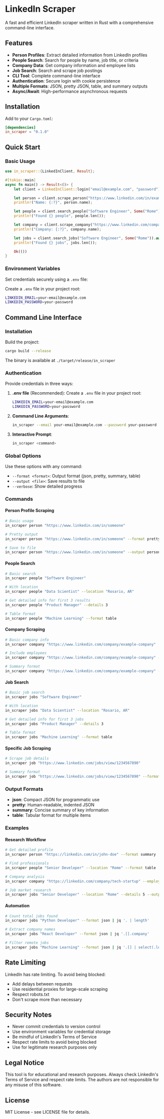 # LinkedIn Scraper

A fast and efficient LinkedIn scraper written in Rust with a comprehensive command-line interface.

## Features

- **Person Profiles**: Extract detailed information from LinkedIn profiles
- **People Search**: Search for people by name, job title, or criteria
- **Company Data**: Get company information and employee lists
- **Job Search**: Search and scrape job postings
- **CLI Tool**: Complete command-line interface
- **Authentication**: Secure login with cookie persistence
- **Multiple Formats**: JSON, pretty JSON, table, and summary outputs
- **Async/Await**: High-performance asynchronous requests

## Installation

Add to your `Cargo.toml`:

```toml
[dependencies]
in_scraper = "0.1.0"
```

## Quick Start

### Basic Usage

```rust
use in_scraper::{LinkedInClient, Result};

#[tokio::main]
async fn main() -> Result<()> {
    let client = LinkedInClient::login("email@example.com", "password").await?;

    let person = client.scrape_person("https://www.linkedin.com/in/example").await?;
    println!("Name: {:?}", person.name);

    let people = client.search_people("Software Engineer", Some("Rome")).await?;
    println!("Found {} people", people.len());

    let company = client.scrape_company("https://www.linkedin.com/company/example").await?;
    println!("Company: {:?}", company.name);

    let jobs = client.search_jobs("Software Engineer", Some("Rome")).await?;
    println!("Found {} jobs", jobs.len());

    Ok(())
}
```

### Environment Variables

Set credentials securely using a `.env` file:

Create a `.env` file in your project root:

```bash
LINKEDIN_EMAIL=your-email@example.com
LINKEDIN_PASSWORD=your-password
```

## Command Line Interface

### Installation

Build the project:

```bash
cargo build --release
```

The binary is available at `./target/release/in_scraper`

### Authentication

Provide credentials in three ways:

1. **.env file** (Recommended):
   Create a `.env` file in your project root:

   ```bash
   LINKEDIN_EMAIL=your-email@example.com
   LINKEDIN_PASSWORD=your-password
   ```

2. **Command Line Arguments**:

   ```bash
   in_scraper --email your-email@example.com --password your-password <command>
   ```

3. **Interactive Prompt**:
   ```bash
   in_scraper <command>
   ```

### Global Options

Use these options with any command:

- `--format <format>`: Output format (json, pretty, summary, table)
- `--output <file>`: Save results to file
- `--verbose`: Show detailed progress

### Commands

#### Person Profile Scraping

```bash
# Basic usage
in_scraper person "https://www.linkedin.com/in/someone"

# Pretty output
in_scraper person "https://www.linkedin.com/in/someone" --format pretty

# Save to file
in_scraper person "https://www.linkedin.com/in/someone" --output person.json
```

#### People Search

```bash
# Basic search
in_scraper people "Software Engineer"

# With location
in_scraper people "Data Scientist" --location "Rosario, AR"

# Get detailed info for first 3 results
in_scraper people "Product Manager" --details 3

# Table format
in_scraper people "Machine Learning" --format table
```

#### Company Scraping

```bash
# Basic company info
in_scraper company "https://www.linkedin.com/company/example-company"

# Include employees
in_scraper company "https://www.linkedin.com/company/example-company" --employees

# Summary format
in_scraper company "https://www.linkedin.com/company/example-company" --format summary
```

#### Job Search

```bash
# Basic job search
in_scraper jobs "Software Engineer"

# With location
in_scraper jobs "Data Scientist" --location "Rosario, AR"

# Get detailed info for first 3 jobs
in_scraper jobs "Product Manager" --details 3

# Table format
in_scraper jobs "Machine Learning" --format table
```

#### Specific Job Scraping

```bash
# Scrape job details
in_scraper job "https://www.linkedin.com/jobs/view/1234567890"

# Summary format
in_scraper job "https://www.linkedin.com/jobs/view/1234567890" --format summary
```

### Output Formats

- **json**: Compact JSON for programmatic use
- **pretty**: Human-readable, indented JSON
- **summary**: Concise summary of key information
- **table**: Tabular format for multiple items

### Examples

#### Research Workflow

```bash
# Get detailed profile
in_scraper person "https://linkedin.com/in/john-doe" --format summary

# Find professionals
in_scraper people "Senior Developer" --location "Rome" --format table

# Company analysis
in_scraper company "https://linkedin.com/company/tech-startup" --employees --output company_data.json

# Job market research
in_scraper jobs "Senior Developer" --location "Rome" --details 5 --output opportunities.json
```

#### Automation

```bash
# Count total jobs found
in_scraper jobs "Python Developer" --format json | jq '. | length'

# Extract company names
in_scraper jobs "React Developer" --format json | jq '.[].company'

# Filter remote jobs
in_scraper jobs "Machine Learning" --format json | jq '.[] | select(.location | contains("Remote"))'
```

## Rate Limiting

LinkedIn has rate limiting. To avoid being blocked:

- Add delays between requests
- Use residential proxies for large-scale scraping
- Respect robots.txt
- Don't scrape more than necessary

## Security Notes

- Never commit credentials to version control
- Use environment variables for credential storage
- Be mindful of LinkedIn's Terms of Service
- Respect rate limits to avoid being blocked
- Use for legitimate research purposes only

## Legal Notice

This tool is for educational and research purposes. Always check LinkedIn's Terms of Service and respect rate limits. The authors are not responsible for any misuse of this software.

## License

MIT License - see LICENSE file for details.
